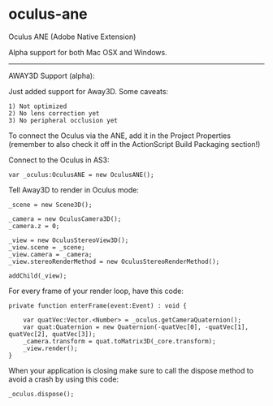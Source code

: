 oculus-ane
==========

Oculus ANE (Adobe Native Extension)

Alpha support for both Mac OSX and Windows.

--- 

AWAY3D Support (alpha): 

Just added support for Away3D. Some caveats:

	1) Not optimized
	2) No lens correction yet
	3) No peripheral occlusion yet

To connect the Oculus via the ANE, add it in the Project Properties (remember to also check it off in the ActionScript Build Packaging section!)

Connect to the Oculus in AS3:

	var _oculus:OculusANE = new OculusANE();

Tell Away3D to render in Oculus mode:

	_scene = new Scene3D();
	
	_camera = new OculusCamera3D();
	_camera.z = 0;
	
	_view = new OculusStereoView3D();
	_view.scene = _scene;
	_view.camera = _camera;
	_view.stereoRenderMethod = new OculusStereoRenderMethod();
	
	addChild(_view);

For every frame of your render loop, have this code:

	private function enterFrame(event:Event) : void {
		
		var quatVec:Vector.<Number> = _oculus.getCameraQuaternion();
		var quat:Quaternion = new Quaternion(-quatVec[0], -quatVec[1], quatVec[2], quatVec[3]); 
		_camera.transform = quat.toMatrix3D(_core.transform);
		_view.render();
	}

When your application is closing make sure to call the dispose method to avoid a crash by using this code:

	_oculus.dispose();
